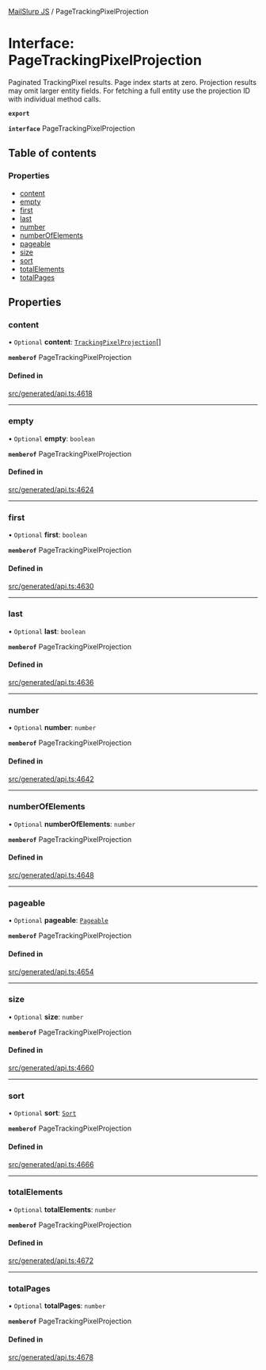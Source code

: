 [MailSlurp JS](../README.md) / PageTrackingPixelProjection

# Interface: PageTrackingPixelProjection

Paginated TrackingPixel results. Page index starts at zero. Projection results may omit larger entity fields. For fetching a full entity use the projection ID with individual method calls.

**`export`**

**`interface`** PageTrackingPixelProjection

## Table of contents

### Properties

- [content](PageTrackingPixelProjection.md#content)
- [empty](PageTrackingPixelProjection.md#empty)
- [first](PageTrackingPixelProjection.md#first)
- [last](PageTrackingPixelProjection.md#last)
- [number](PageTrackingPixelProjection.md#number)
- [numberOfElements](PageTrackingPixelProjection.md#numberofelements)
- [pageable](PageTrackingPixelProjection.md#pageable)
- [size](PageTrackingPixelProjection.md#size)
- [sort](PageTrackingPixelProjection.md#sort)
- [totalElements](PageTrackingPixelProjection.md#totalelements)
- [totalPages](PageTrackingPixelProjection.md#totalpages)

## Properties

### content

• `Optional` **content**: [`TrackingPixelProjection`](TrackingPixelProjection.md)[]

**`memberof`** PageTrackingPixelProjection

#### Defined in

[src/generated/api.ts:4618](https://github.com/mailslurp/mailslurp-client/blob/f0f645f/src/generated/api.ts#L4618)

___

### empty

• `Optional` **empty**: `boolean`

**`memberof`** PageTrackingPixelProjection

#### Defined in

[src/generated/api.ts:4624](https://github.com/mailslurp/mailslurp-client/blob/f0f645f/src/generated/api.ts#L4624)

___

### first

• `Optional` **first**: `boolean`

**`memberof`** PageTrackingPixelProjection

#### Defined in

[src/generated/api.ts:4630](https://github.com/mailslurp/mailslurp-client/blob/f0f645f/src/generated/api.ts#L4630)

___

### last

• `Optional` **last**: `boolean`

**`memberof`** PageTrackingPixelProjection

#### Defined in

[src/generated/api.ts:4636](https://github.com/mailslurp/mailslurp-client/blob/f0f645f/src/generated/api.ts#L4636)

___

### number

• `Optional` **number**: `number`

**`memberof`** PageTrackingPixelProjection

#### Defined in

[src/generated/api.ts:4642](https://github.com/mailslurp/mailslurp-client/blob/f0f645f/src/generated/api.ts#L4642)

___

### numberOfElements

• `Optional` **numberOfElements**: `number`

**`memberof`** PageTrackingPixelProjection

#### Defined in

[src/generated/api.ts:4648](https://github.com/mailslurp/mailslurp-client/blob/f0f645f/src/generated/api.ts#L4648)

___

### pageable

• `Optional` **pageable**: [`Pageable`](Pageable.md)

**`memberof`** PageTrackingPixelProjection

#### Defined in

[src/generated/api.ts:4654](https://github.com/mailslurp/mailslurp-client/blob/f0f645f/src/generated/api.ts#L4654)

___

### size

• `Optional` **size**: `number`

**`memberof`** PageTrackingPixelProjection

#### Defined in

[src/generated/api.ts:4660](https://github.com/mailslurp/mailslurp-client/blob/f0f645f/src/generated/api.ts#L4660)

___

### sort

• `Optional` **sort**: [`Sort`](Sort.md)

**`memberof`** PageTrackingPixelProjection

#### Defined in

[src/generated/api.ts:4666](https://github.com/mailslurp/mailslurp-client/blob/f0f645f/src/generated/api.ts#L4666)

___

### totalElements

• `Optional` **totalElements**: `number`

**`memberof`** PageTrackingPixelProjection

#### Defined in

[src/generated/api.ts:4672](https://github.com/mailslurp/mailslurp-client/blob/f0f645f/src/generated/api.ts#L4672)

___

### totalPages

• `Optional` **totalPages**: `number`

**`memberof`** PageTrackingPixelProjection

#### Defined in

[src/generated/api.ts:4678](https://github.com/mailslurp/mailslurp-client/blob/f0f645f/src/generated/api.ts#L4678)
